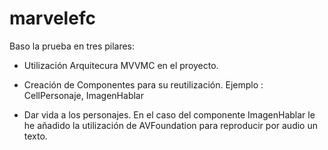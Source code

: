 # marvelefc

Baso la prueba en tres pilares:

- Utilización Arquitecura MVVMC en el proyecto.

- Creación de Componentes para su reutilización. Ejemplo : CellPersonaje, ImagenHablar

- Dar vida a los personajes. En el caso del componente ImagenHablar le he añadido
la utilización de AVFoundation para reproducir por audio un texto.

